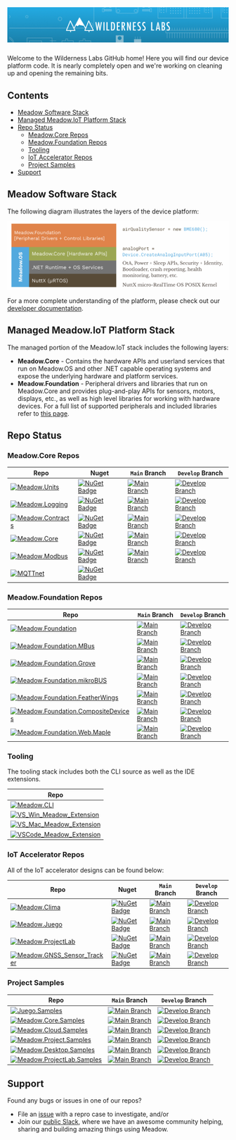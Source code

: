 <img src="Design/wilderness-labs-banner.jpg"  alt="Meadow.ProjectLab, C#, iot" style="margin-bottom:10px" />

Welcome to the Wilderness Labs GitHub home! Here you will find our device platform code. It is nearly completely open and we're working on cleaning up and opening the remaining bits.

## Contents
* [Meadow Software Stack](#meadow-software-stack)
* [Managed Meadow.IoT Platform Stack](#managed-meadowiot-platform-stack)
* [Repo Status](#repo-status)
    * [Meadow.Core Repos](#meadowcore-repos)
    * [Meadow.Foundation Repos](#meadowfoundation-repos)
    * [Tooling](#tooling)
    * [IoT Accelerator Repos](#iot-accelerator-repos)
    * [Project Samples](#project-samples)
* [Support](#support)

## Meadow Software Stack

The following diagram illustrates the layers of the device platform:

![Illustration fo the Wilderness Labs IoT Platform stack including Meadow.Foundation (with an associated sensor code sample), Meadow.Core (with a sample hardware API), and the OS services layer including things like sleep APIs, health-monitoring, etc.](Design/Platform_Stack.png)

For a more complete understanding of the platform, please check out our [developer documentation](http://developer.wildernesslabs.co/).

## Managed Meadow.IoT Platform Stack

The managed portion of the Meadow.IoT stack includes the following layers:
* **Meadow.Core** - Contains the hardware APIs and userland services that run on Meadow.OS and other .NET capable operating systems and expose the underlying hardware and platform services.
* **Meadow.Foundation** - Peripheral drivers and libraries that run on Meadow.Core and provides plug-and-play APIs for sensors, motors, displays, etc., as well as high level libraries for working with hardware devices. For a full list of supported peripherals and included libraries refer to [this page](https://developer.wildernesslabs.co/Meadow/Meadow.Foundation/Peripherals/). 

## Repo Status

### Meadow.Core Repos

| Repo | Nuget | `Main` Branch | `Develop` Branch |
|-------------------|--|--|--| 
| [![Meadow.Units](https://badgen.net/badge/Repository/Meadow.Units/blue?icon=github)](https://github.com/WildernessLabs/Meadow.Units)             | [![NuGet Badge](https://buildstats.info/nuget/Meadow.Units)](https://www.nuget.org/packages/Meadow.Units)         | [![Main Branch](https://github.com/WildernessLabs/Meadow.Units/actions/workflows/main-ci.yml/badge.svg)](https://github.com/WildernessLabs/Meadow.Units/actions/workflows/main-ci.yml) | [![Develop Branch](https://github.com/WildernessLabs/Meadow.Logging/actions/workflows/develop-ci.yml/badge.svg)](https://github.com/WildernessLabs/Meadow.Logging/actions/workflows/develop-ci.yml) |
| [![Meadow.Logging](https://badgen.net/badge/Repository/Meadow.Logging/blue?icon=github)](https://github.com/WildernessLabs/Meadow.Logging)       | [![NuGet Badge](https://buildstats.info/nuget/Meadow.Logging)](https://www.nuget.org/packages/Meadow.Logging)     | [![Main Branch](https://github.com/WildernessLabs/Meadow.Logging/actions/workflows/main-ci.yml/badge.svg)](https://github.com/WildernessLabs/Meadow.Logging/actions/workflows/main-ci.yml) | [![Develop Branch](https://github.com/WildernessLabs/Meadow.Units/actions/workflows/develop-ci.yml/badge.svg)](https://github.com/WildernessLabs/Meadow.Units/actions/workflows/develop-ci.yml) |
| [![Meadow.Contracts](https://badgen.net/badge/Repository/Meadow.Contracts/blue?icon=github)](https://github.com/WildernessLabs/Meadow.Contracts) | [![NuGet Badge](https://buildstats.info/nuget/Meadow.Contracts)](https://www.nuget.org/packages/Meadow.Contracts) | [![Main Branch](https://github.com/WildernessLabs/Meadow.Contracts/actions/workflows/main-ci.yml/badge.svg)](https://github.com/WildernessLabs/Meadow.Contracts/actions/workflows/main-ci.yml) | [![Develop Branch](https://github.com/WildernessLabs/Meadow.Contracts/actions/workflows/develop-ci.yml/badge.svg)](https://github.com/WildernessLabs/Meadow.Contracts/actions/workflows/ci-develop-push.yml) |
| [![Meadow.Core](https://badgen.net/badge/Repository/Meadow.Core/blue?icon=github)](https://github.com/WildernessLabs/Meadow.Core)                | [![NuGet Badge](https://buildstats.info/nuget/Meadow)](https://www.nuget.org/packages/Meadow)                     | [![Main Branch](https://github.com/WildernessLabs/Meadow.Core/actions/workflows/main-ci.yml/badge.svg)](https://github.com/WildernessLabs/Meadow.Core/actions/workflows/main-ci.yml) | [![Develop Branch](https://github.com/WildernessLabs/Meadow.Core/actions/workflows/develop-ci.yml/badge.svg)](https://github.com/WildernessLabs/Meadow.Core/actions/workflows/develop-ci.yml) |
| [![Meadow.Modbus](https://badgen.net/badge/Repository/Meadow.Modbus/blue?icon=github)](https://github.com/WildernessLabs/Meadow.Modbus)          | [![NuGet Badge](https://buildstats.info/nuget/Meadow.Modbus)](https://www.nuget.org/packages/Meadow.ModBus)       | [![Main Branch](https://github.com/WildernessLabs/Meadow.Modbus/actions/workflows/main-ci.yml/badge.svg)](https://github.com/WildernessLabs/Meadow.Modbus/actions/workflows/main-ci.yml) | [![Develop Branch](https://github.com/WildernessLabs/Meadow.Modbus/actions/workflows/develop-ci.yml/badge.svg)](https://github.com/WildernessLabs/Meadow.Modbus/actions/workflows/develop-ci.yml) |
| [![MQTTnet](https://badgen.net/badge/Repository/MQTTnet/blue?icon=github)](https://github.com/WildernessLabs/MQTTnet)                            | [![NuGet Badge](https://buildstats.info/nuget/Meadow.MQTT)](https://www.nuget.org/packages/Meadow.MQTT)           |  |  |

### Meadow.Foundation Repos

| Repo | `Main` Branch | `Develop` Branch |
|-------------------|--|--| 
| [![Meadow.Foundation](https://badgen.net/badge/Repository/Meadow.Foundation/blue?icon=github)](https://github.com/WildernessLabs/Meadow.Foundation) | [![Main Branch](https://github.com/WildernessLabs/Meadow.Foundation/actions/workflows/main-ci.yml/badge.svg)](https://github.com/WildernessLabs/Meadow.Foundation/actions/workflows/main-ci.yml) | [![Develop Branch](https://github.com/WildernessLabs/Meadow.Foundation/actions/workflows/develop-ci.yml/badge.svg)](https://github.com/WildernessLabs/Meadow.Foundation/actions/workflows/develop-ci.yml) |
| [![Meadow.Foundation.MBus](https://badgen.net/badge/Repository/Meadow.Foundation.MBus/blue?icon=github)](https://github.com/WildernessLabs/Meadow.Foundation.MBus) | [![Main Branch](https://github.com/WildernessLabs/Meadow.Foundation.MBus/actions/workflows/main-ci.yml/badge.svg)](https://github.com/WildernessLabs/Meadow.Foundation.MBus/actions/workflows/main-ci.yml) | [![Develop Branch](https://github.com/WildernessLabs/Meadow.Foundation.MBus/actions/workflows/develop-ci.yml/badge.svg)](https://github.com/WildernessLabs/Meadow.Foundation.MBus/actions/workflows/develop-ci.yml) |
| [![Meadow.Foundation.Grove](https://badgen.net/badge/Repository/Meadow.Foundation.Grove/blue?icon=github)](https://github.com/WildernessLabs/Meadow.Foundation.Grove) | [![Main Branch](https://github.com/WildernessLabs/Meadow.Foundation.Grove/actions/workflows/main-ci.yml/badge.svg)](https://github.com/WildernessLabs/Meadow.Foundation.Grove/actions/workflows/main-ci.yml) | [![Develop Branch](https://github.com/WildernessLabs/Meadow.Foundation.Grove/actions/workflows/develop-ci.yml/badge.svg)](https://github.com/WildernessLabs/Meadow.Foundation.Grove/actions/workflows/develop-ci.yml) |
| [![Meadow.Foundation.mikroBUS](https://badgen.net/badge/Repository/Meadow.Foundation.mikroBUS/blue?icon=github)](https://github.com/WildernessLabs/Meadow.Foundation.mikroBUS) | [![Main Branch](https://github.com/WildernessLabs/Meadow.Foundation.mikroBUS/actions/workflows/main-ci.yml/badge.svg)](https://github.com/WildernessLabs/Meadow.Foundation.mikroBUS/actions/workflows/main-ci.yml) | [![Develop Branch](https://github.com/WildernessLabs/Meadow.Foundation.mikroBUS/actions/workflows/develop-ci.yml/badge.svg)](https://github.com/WildernessLabs/Meadow.Foundation.mikroBUS/actions/workflows/develop-ci.yml) |
| [![Meadow.Foundation.FeatherWings](https://badgen.net/badge/Repository/Meadow.Foundation.FeatherWings/blue?icon=github)](https://github.com/WildernessLabs/Meadow.Foundation.FeatherWings) | [![Main Branch](https://github.com/WildernessLabs/Meadow.Foundation.FeatherWings/actions/workflows/main-ci.yml/badge.svg)](https://github.com/WildernessLabs/Meadow.Foundation.FeatherWings/actions/workflows/main-ci.yml) | [![Develop Branch](https://github.com/WildernessLabs/Meadow.Foundation.FeatherWings/actions/workflows/develop-ci.yml/badge.svg)](https://github.com/WildernessLabs/Meadow.Foundation.FeatherWings/actions/workflows/develop-ci.yml) |
| [![Meadow.Foundation.CompositeDevices](https://badgen.net/badge/Repository/Meadow.Foundation.CompositeDevices/blue?icon=github)](https://github.com/WildernessLabs/Meadow.Foundation.CompositeDevices) | [![Main Branch](https://github.com/WildernessLabs/Meadow.Foundation.CompositeDevices/actions/workflows/main-ci.yml/badge.svg)](https://github.com/WildernessLabs/Meadow.Foundation.CompositeDevices/actions/workflows/main-ci.yml) | [![Develop Branch](https://github.com/WildernessLabs/Meadow.Foundation.CompositeDevices/actions/workflows/develop-ci.yml/badge.svg)](https://github.com/WildernessLabs/Meadow.Foundation.CompositeDevices/actions/workflows/develop-ci.yml) |
| [![Meadow.Foundation.Web.Maple](https://badgen.net/badge/Repository/Meadow.Foundation.Web.Maple/blue?icon=github)](https://github.com/WildernessLabs/Maple) | [![Main Branch](https://github.com/WildernessLabs/Maple/actions/workflows/main-ci.yml/badge.svg)](https://github.com/WildernessLabs/Maple/actions/workflows/main-ci.yml) | [![Develop Branch](https://github.com/WildernessLabs/Maple/actions/workflows/develop-ci.yml/badge.svg)](https://github.com/WildernessLabs/Maple/actions/workflows/develop-ci.yml) |

### Tooling

The tooling stack includes both the CLI source as well as the IDE extensions.

| Repo |
|------------|
| [![Meadow.CLI](https://badgen.net/badge/Repository/Meadow.CLI/blue?icon=github)](https://github.com/WildernessLabs/Meadow.CLI) |
| [![VS_Win_Meadow_Extension ](https://badgen.net/badge/Repository/VS_Win_Meadow_Extension/blue?icon=github)](https://github.com/WildernessLabs/VS_Win_Meadow_Extension) |
| [![VS_Mac_Meadow_Extension ](https://badgen.net/badge/Repository/VS_Mac_Meadow_Extension/blue?icon=github)](https://github.com/WildernessLabs/VS_Mac_Meadow_Extension) |
| [![VSCode_Meadow_Extension ](https://badgen.net/badge/Repository/VSCode_Meadow_Extension/blue?icon=github)](https://github.com/WildernessLabs/VSCode_Meadow_Extension) |


### IoT Accelerator Repos

All of the IoT accelerator designs can be found below:

| Repo | Nuget | `Main` Branch | `Develop` Branch |
|-------------------------|--|--|--| 
| [![Meadow.Clima](https://badgen.net/badge/Repository/Clima/blue?icon=github)](https://github.com/WildernessLabs/Clima) | [![NuGet Badge](https://buildstats.info/nuget/Meadow.Clima)](https://www.nuget.org/packages/Meadow.Clima) | [![Main Branch](https://github.com/WildernessLabs/Clima/actions/workflows/main-ci.yml/badge.svg)](https://github.com/WildernessLabs/Clima/actions/workflows/main-ci.yml) | [![Develop Branch](https://github.com/WildernessLabs/Clima/actions/workflows/develop-ci.yml/badge.svg)](https://github.com/WildernessLabs/Clima/actions/workflows/develop-ci.yml) |
| [![Meadow.Juego](https://badgen.net/badge/Repository/Juego/blue?icon=github)](https://github.com/WildernessLabs/Juego) | [![NuGet Badge](https://buildstats.info/nuget/Meadow.Juego)](https://www.nuget.org/packages/Meadow.Juego) | [![Main Branch](https://github.com/WildernessLabs/Juego/actions/workflows/main-ci.yml/badge.svg)](https://github.com/WildernessLabs/Juego/actions/workflows/main-ci.yml) | [![Develop Branch](https://github.com/WildernessLabs/Juego/actions/workflows/develop-ci.yml/badge.svg)](https://github.com/WildernessLabs/Juego/actions/workflows/develop-ci.yml) |
| [![Meadow.ProjectLab](https://badgen.net/badge/Repository/Meadow.ProjectLab/blue?icon=github)](https://github.com/WildernessLabs/Meadow.ProjectLab) | [![NuGet Badge](https://buildstats.info/nuget/Meadow.ProjectLab)](https://www.nuget.org/packages/Meadow.ProjectLab) | [![Main Branch](https://github.com/WildernessLabs/Meadow.ProjectLab/actions/workflows/main-ci.yml/badge.svg)](https://github.com/WildernessLabs/Meadow.ProjectLab/actions/workflows/main-ci.yml) | [![Develop Branch](https://github.com/WildernessLabs/Meadow.ProjectLab/actions/workflows/develop-ci.yml/badge.svg)](https://github.com/WildernessLabs/Meadow.ProjectLab/actions/workflows/develop-ci.yml) |
| [![Meadow.GNSS_Sensor_Tracker](https://badgen.net/badge/Repository/GNSS_Sensor_Tracker/blue?icon=github)](https://github.com/WildernessLabs/GNSS_Sensor_Tracker) | [![NuGet Badge](https://buildstats.info/nuget/Meadow.GnssTracker)](https://www.nuget.org/packages/Meadow.GnssTracker) | [![Main Branch](https://github.com/WildernessLabs/GNSS_Sensor_Tracker/actions/workflows/main-ci.yml/badge.svg)](https://github.com/WildernessLabs/GNSS_Sensor_Tracker/actions/workflows/main-ci.yml) | [![Develop Branch](https://github.com/WildernessLabs/GNSS_Sensor_Tracker/actions/workflows/develop-ci.yml/badge.svg)](https://github.com/WildernessLabs/GNSS_Sensor_Tracker/actions/workflows/develop-ci.yml) |

### Project Samples

| Repo | `Main` Branch | `Develop` Branch |
|-----------------|--|--|
| [![Juego.Samples](https://badgen.net/badge/Repository/Juego.Samples/blue?icon=github)](https://github.com/WildernessLabs/Juego.Samples) | [![Main Branch](https://github.com/WildernessLabs/Juego.Samples/actions/workflows/main-ci.yml/badge.svg)](https://github.com/WildernessLabs/Juego.Samples/actions/workflows/main-ci.yml) | [![Develop Branch](https://github.com/WildernessLabs/Juego.Samples/actions/workflows/develop-ci.yml/badge.svg)](https://github.com/WildernessLabs/Juego.Samples/actions/workflows/develop-ci.yml) |
| [![Meadow.Core.Samples](https://badgen.net/badge/Repository/Meadow.Core.Samples/blue?icon=github)](https://github.com/WildernessLabs/Meadow.Core.Samples) | [![Main Branch](https://github.com/WildernessLabs/Meadow.Core.Samples/actions/workflows/main-ci.yml/badge.svg)](https://github.com/WildernessLabs/Meadow.Core.Samples/actions/workflows/main-ci.yml) | [![Develop Branch](https://github.com/WildernessLabs/Meadow.Core.Samples/actions/workflows/develop-ci.yml/badge.svg)](https://github.com/WildernessLabs/Meadow.Core.Samples/actions/workflows/develop-ci.yml) |
| [![Meadow.Cloud.Samples](https://badgen.net/badge/Repository/Meadow.Cloud.Samples/blue?icon=github)](https://github.com/WildernessLabs/Meadow.Cloud.Samples) | [![Main Branch](https://github.com/WildernessLabs/Meadow.Cloud.Samples/actions/workflows/main-ci.yml/badge.svg)](https://github.com/WildernessLabs/Meadow.Cloud.Samples/actions/workflows/main-ci.yml) | [![Develop Branch](https://github.com/WildernessLabs/Meadow.Cloud.Samples/actions/workflows/develop-ci.yml/badge.svg)](https://github.com/WildernessLabs/Meadow.Cloud.Samples/actions/workflows/develop-ci.yml) |
| [![Meadow.Project.Samples](https://badgen.net/badge/Repository/Meadow.Project.Samples/blue?icon=github)](https://github.com/WildernessLabs/Meadow.Project.Samples) | [![Main Branch](https://github.com/WildernessLabs/Meadow.Project.Samples/actions/workflows/main-ci.yml/badge.svg)](https://github.com/WildernessLabs/Meadow.Project.Samples/actions/workflows/main-ci.yml) | [![Develop Branch](https://github.com/WildernessLabs/Meadow.Project.Samples/actions/workflows/develop-ci.yml/badge.svg)](https://github.com/WildernessLabs/Meadow.Project.Samples/actions/workflows/develop-ci.yml) |
| [![Meadow.Desktop.Samples](https://badgen.net/badge/Repository/Meadow.Desktop.Samples/blue?icon=github)](https://github.com/WildernessLabs/Meadow.Desktop.Samples) | [![Main Branch](https://github.com/WildernessLabs/Meadow.Desktop.Samples/actions/workflows/main-ci.yml/badge.svg)](https://github.com/WildernessLabs/Meadow.Desktop.Samples/actions/workflows/main-ci.yml) | [![Develop Branch](https://github.com/WildernessLabs/Meadow.Desktop.Samples/actions/workflows/develop-ci.yml/badge.svg)](https://github.com/WildernessLabs/Meadow.Desktop.Samples/actions/workflows/develop-ci.yml) |
| [![Meadow.ProjectLab.Samples](https://badgen.net/badge/Repository/Meadow.ProjectLab.Samples/blue?icon=github)](https://github.com/WildernessLabs/Meadow.ProjectLab.Samples) | [![Main Branch](https://github.com/WildernessLabs/Meadow.ProjectLab.Samples/actions/workflows/main-ci.yml/badge.svg)](https://github.com/WildernessLabs/Meadow.ProjectLab.Samples/actions/workflows/main-ci.yml) | [![Develop Branch](https://github.com/WildernessLabs/Meadow.ProjectLab.Samples/actions/workflows/develop-ci.yml/badge.svg)](https://github.com/WildernessLabs/Meadow.ProjectLab.Samples/actions/workflows/develop-ci.yml) |

## Support

Found any bugs or issues in one of our repos? 
* File an [issue](https://github.com/WildernessLabs/Meadow.Desktop.Samples/issues) with a repro case to investigate, and/or
* Join our [public Slack](http://slackinvite.wildernesslabs.co/), where we have an awesome community helping, sharing and building amazing things using Meadow.